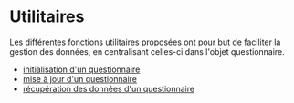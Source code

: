 # Utilitaires

Les différentes fonctions utilitaires proposées ont pour but de faciliter la gestion des données, en centralisant celles-ci dans l'objet questionnaire.

- [initialisation d'un questionnaire](./init-questionnaire.md)
- [mise à jour d'un questionnaire](./handler.md)
- [récupération des données d'un questionnaire](./get-data.md)
